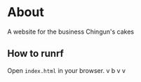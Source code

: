 # About

A website for the business Chingun's cakes

## How to runrf

Open `index.html` in your browser.
v
b
v
v
